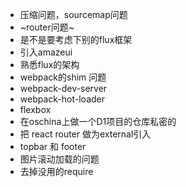 - 压缩问题，sourcemap问题
- ~router问题~
- 是不是要考虑下别的flux框架
- 引入amazeui
- 熟悉flux的架构
- webpack的shim 问题
- webpack-dev-server
- webpack-hot-loader
- flexbox
- 在oschina上做一个D1项目的仓库私密的
- 把 react router 做为external引入
- topbar 和 footer
- 图片滚动加载的问题
- 去掉没用的require